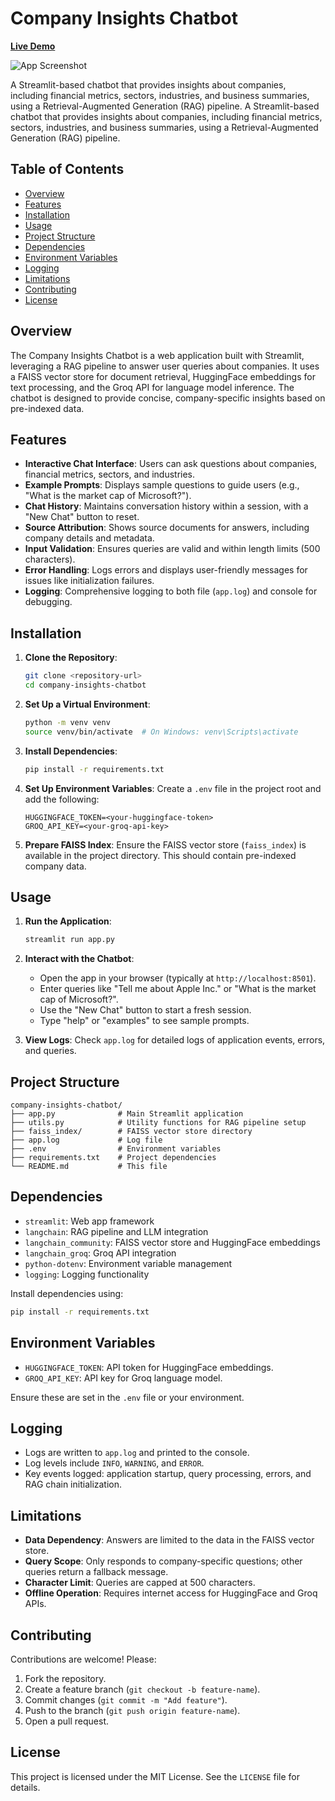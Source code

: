 # Company Insights Chatbot

**[Live Demo](https://company-insight-chatbot.streamlit.app/)**

![App Screenshot](screenshot.png)

A Streamlit-based chatbot that provides insights about companies, including financial metrics, sectors, industries, and business summaries, using a Retrieval-Augmented Generation (RAG) pipeline.
A Streamlit-based chatbot that provides insights about companies, including financial metrics, sectors, industries, and business summaries, using a Retrieval-Augmented Generation (RAG) pipeline.

## Table of Contents
- [Overview](#overview)
- [Features](#features)
- [Installation](#installation)
- [Usage](#usage)
- [Project Structure](#project-structure)
- [Dependencies](#dependencies)
- [Environment Variables](#environment-variables)
- [Logging](#logging)
- [Limitations](#limitations)
- [Contributing](#contributing)
- [License](#license)

## Overview
The Company Insights Chatbot is a web application built with Streamlit, leveraging a RAG pipeline to answer user queries about companies. It uses a FAISS vector store for document retrieval, HuggingFace embeddings for text processing, and the Groq API for language model inference. The chatbot is designed to provide concise, company-specific insights based on pre-indexed data.

## Features
- **Interactive Chat Interface**: Users can ask questions about companies, financial metrics, sectors, and industries.
- **Example Prompts**: Displays sample questions to guide users (e.g., "What is the market cap of Microsoft?").
- **Chat History**: Maintains conversation history within a session, with a "New Chat" button to reset.
- **Source Attribution**: Shows source documents for answers, including company details and metadata.
- **Input Validation**: Ensures queries are valid and within length limits (500 characters).
- **Error Handling**: Logs errors and displays user-friendly messages for issues like initialization failures.
- **Logging**: Comprehensive logging to both file (`app.log`) and console for debugging.

## Installation
1. **Clone the Repository**:
   ```bash
   git clone <repository-url>
   cd company-insights-chatbot
   ```

2. **Set Up a Virtual Environment**:
   ```bash
   python -m venv venv
   source venv/bin/activate  # On Windows: venv\Scripts\activate
   ```

3. **Install Dependencies**:
   ```bash
   pip install -r requirements.txt
   ```

4. **Set Up Environment Variables**:
   Create a `.env` file in the project root and add the following:
   ```
   HUGGINGFACE_TOKEN=<your-huggingface-token>
   GROQ_API_KEY=<your-groq-api-key>
   ```

5. **Prepare FAISS Index**:
   Ensure the FAISS vector store (`faiss_index`) is available in the project directory. This should contain pre-indexed company data.

## Usage
1. **Run the Application**:
   ```bash
   streamlit run app.py
   ```

2. **Interact with the Chatbot**:
   - Open the app in your browser (typically at `http://localhost:8501`).
   - Enter queries like "Tell me about Apple Inc." or "What is the market cap of Microsoft?".
   - Use the "New Chat" button to start a fresh session.
   - Type "help" or "examples" to see sample prompts.

3. **View Logs**:
   Check `app.log` for detailed logs of application events, errors, and queries.

## Project Structure
```
company-insights-chatbot/
├── app.py              # Main Streamlit application
├── utils.py            # Utility functions for RAG pipeline setup
├── faiss_index/        # FAISS vector store directory
├── app.log             # Log file
├── .env                # Environment variables
├── requirements.txt    # Project dependencies
└── README.md           # This file
```

## Dependencies
- `streamlit`: Web app framework
- `langchain`: RAG pipeline and LLM integration
- `langchain_community`: FAISS vector store and HuggingFace embeddings
- `langchain_groq`: Groq API integration
- `python-dotenv`: Environment variable management
- `logging`: Logging functionality

Install dependencies using:
```bash
pip install -r requirements.txt
```

## Environment Variables
- `HUGGINGFACE_TOKEN`: API token for HuggingFace embeddings.
- `GROQ_API_KEY`: API key for Groq language model.

Ensure these are set in the `.env` file or your environment.

## Logging
- Logs are written to `app.log` and printed to the console.
- Log levels include `INFO`, `WARNING`, and `ERROR`.
- Key events logged: application startup, query processing, errors, and RAG chain initialization.

## Limitations
- **Data Dependency**: Answers are limited to the data in the FAISS vector store.
- **Query Scope**: Only responds to company-specific questions; other queries return a fallback message.
- **Character Limit**: Queries are capped at 500 characters.
- **Offline Operation**: Requires internet access for HuggingFace and Groq APIs.

## Contributing
Contributions are welcome! Please:
1. Fork the repository.
2. Create a feature branch (`git checkout -b feature-name`).
3. Commit changes (`git commit -m "Add feature"`).
4. Push to the branch (`git push origin feature-name`).
5. Open a pull request.

## License
This project is licensed under the MIT License. See the `LICENSE` file for details.

